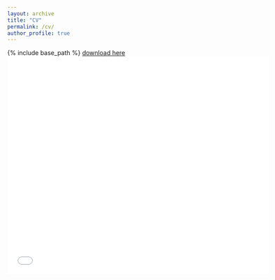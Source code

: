 ```yaml
---
layout: archive
title: "CV"
permalink: /cv/
author_profile: true
---
```


{% include base_path %}
<a href='http://asalova.github.io/files/Salova_CV_12_16_2020.pdf'>download here</a>
<embed src='/files/Salova_CV_12_16_2020.pdf' type="application/pdf" width="600px" height="500px" />